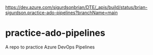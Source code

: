 https://dev.azure.com/sigurdsonbrian/DTE/_apis/build/status/brian-sigurdson.practice-ado-pipelines?branchName=main

# practice-ado-pipelines
A repo to practice Azure DevOps Pipelines

